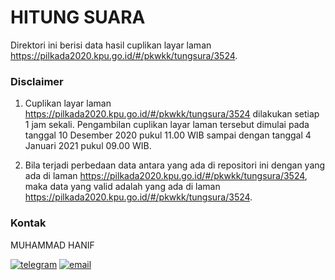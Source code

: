 # HITUNG SUARA

Direktori ini berisi data hasil cuplikan layar laman https://pilkada2020.kpu.go.id/#/pkwkk/tungsura/3524.

### Disclaimer

1. Cuplikan layar laman https://pilkada2020.kpu.go.id/#/pkwkk/tungsura/3524 dilakukan setiap 1 jam sekali. Pengambilan cuplikan layar laman tersebut dimulai pada tanggal 10 Desember 2020 pukul 11.00 WIB sampai dengan tanggal 4 Januari 2021 pukul 09.00 WIB.

2. Bila terjadi perbedaan data antara yang ada di repositori ini dengan yang ada di laman https://pilkada2020.kpu.go.id/#/pkwkk/tungsura/3524, maka data yang valid adalah yang ada di laman https://pilkada2020.kpu.go.id/#/pkwkk/tungsura/3524.

### Kontak

MUHAMMAD HANIF

[![telegram](https://img.shields.io/badge/telegram-@hanifmu-blue)](https://t.me/hanifmu) [![email](https://img.shields.io/badge/email-moehammadhanif@gmail.com-white)](mailto:moehammadhanif@gmail.com)
